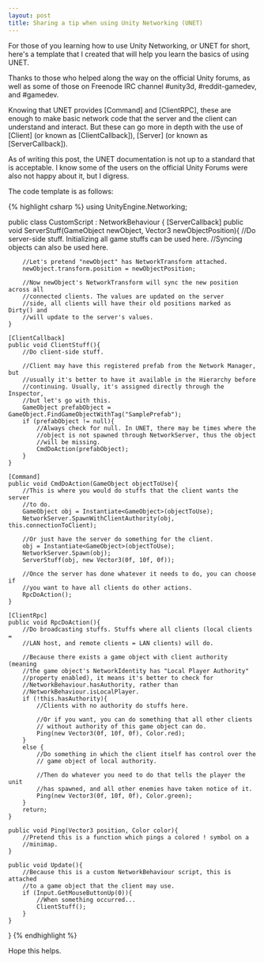 ```yaml
---
layout: post
title: Sharing a tip when using Unity Networking (UNET)
---
```


For those of you learning how to use Unity Networking, or UNET for short, here's a template that I created that will help you learn the basics of using UNET.

Thanks to those who helped along the way on the official Unity forums, as well as some of those on Freenode IRC channel #unity3d, #reddit-gamedev, and #gamedev.

Knowing that UNET provides [Command] and [ClientRPC], these are enough to make basic network code that the server and the client can understand and interact. But these can go more in depth with the use of [Client] (or known as [ClientCallback]), [Server] (or known as [ServerCallback]).

As of writing this post, the UNET documentation is not up to a standard that is acceptable. I know some of the users on the official Unity Forums were also not happy about it, but I digress.

The code template is as follows:

{% highlight csharp %}
using UnityEngine.Networking;
     
public class CustomScript : NetworkBehaviour {
    [ServerCallback]
    public void ServerStuff(GameObject newObject, Vector3 newObjectPosition){
        //Do server-side stuff. Initializing all game stuffs can be used here. 
        //Syncing objects can also be used here.
 
        //Let's pretend "newObject" has NetworkTransform attached.
        newObject.transform.position = newObjectPosition;
 
        //Now newObject's NetworkTransform will sync the new position across all
        //connected clients. The values are updated on the server
        //side, all clients will have their old positions marked as Dirty() and
        //will update to the server's values.
    }
 
    [ClientCallback]
    public void ClientStuff(){
        //Do client-side stuff.
 
        //Client may have this registered prefab from the Network Manager, but 
        //usually it's better to have it available in the Hierarchy before 
        //continuing. Usually, it's assigned directly through the Inspector,
        //but let's go with this.
        GameObject prefabObject = GameObject.FindGameObjectWithTag("SamplePrefab");
        if (prefabObject != null){
            //Always check for null. In UNET, there may be times where the 
            //object is not spawned through NetworkServer, thus the object
            //will be missing.
            CmdDoAction(prefabObject);
        }
    }
 
    [Command]
    public void CmdDoAction(GameObject objectToUse){
        //This is where you would do stuffs that the client wants the server
        //to do.
        GameObject obj = Instantiate<GameObject>(objectToUse);
        NetworkServer.SpawnWithClientAuthority(obj, this.connectionToClient);
 
        //Or just have the server do something for the client.
        obj = Instantiate<GameObject>(objectToUse);
        NetworkServer.Spawn(obj);
        ServerStuff(obj, new Vector3(0f, 10f, 0f));
 
        //Once the server has done whatever it needs to do, you can choose if
        //you want to have all clients do other actions.
        RpcDoAction();
    }
 
    [ClientRpc]
    public void RpcDoAction(){
        //Do broadcasting stuffs. Stuffs where all clients (local clients = 
        //LAN host, and remote clients = LAN clients) will do.
 
        //Because there exists a game object with client authority (meaning 
        //the game object's NetworkIdentity has "Local Player Authority"
        //property enabled), it means it's better to check for 
        //NetworkBehaviour.hasAuthority, rather than 
        //NetworkBehaviour.isLocalPlayer.
        if (!this.hasAuthority){
            //Clients with no authority do stuffs here.
 
            //Or if you want, you can do something that all other clients
            // without authority of this game object can do.
            Ping(new Vector3(0f, 10f, 0f), Color.red);
        }
        else {
            //Do something in which the client itself has control over the
            // game object of local authority.
 
            //Then do whatever you need to do that tells the player the unit
            //has spawned, and all other enemies have taken notice of it.
            Ping(new Vector3(0f, 10f, 0f), Color.green);
        }
        return;
    }
 
    public void Ping(Vector3 position, Color color){
        //Pretend this is a function which pings a colored ! symbol on a
        //minimap.
    }
 
    public void Update(){
        //Because this is a custom NetworkBehaviour script, this is attached
        //to a game object that the client may use.
        if (Input.GetMouseButtonUp(0)){
            //When something occurred...
            ClientStuff();
        }
    }
}
{% endhighlight %}
        
Hope this helps.